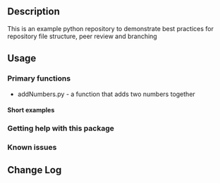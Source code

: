 <!-- ****** Description ****** -->
Description
-----
This is an example python repository to demonstrate best practices for repository file structure, peer review and branching

<!-- ****** Usage ****** -->
Usage
-----

### Primary functions

* addNumbers.py - a function that adds two numbers together

#### Short examples

### Getting help with this package

### Known issues

<!-- ****** Change Log ****** -->
Change Log
----------
